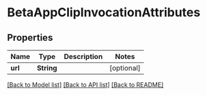 # BetaAppClipInvocationAttributes

## Properties
Name | Type | Description | Notes
------------ | ------------- | ------------- | -------------
**url** | **String** |  | [optional] 

[[Back to Model list]](../README.md#documentation-for-models) [[Back to API list]](../README.md#documentation-for-api-endpoints) [[Back to README]](../README.md)


